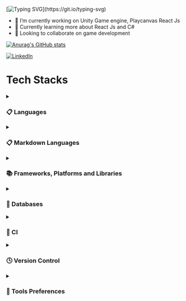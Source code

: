 
[![Typing SVG](https://readme-typing-svg.herokuapp.com/?lines=+Hi+there+👋;I’m+Álisson+Marques+Miquelace;Web+developer;)](https://git.io/typing-svg)

- 🔭 I’m currently working on Unity Game engine, Playcanvas React Js
- 🌱 Currently learning more about React Js and C#
- 👯 Looking to collaborate on game development
 
[![Anurag's GitHub stats](https://github-readme-stats.vercel.app/api?username=alissonthx&count_private=true&show_icons=true&hide=issues,contribs&theme=radical)](https://github.com/anuraghazra/github-readme-stats)

<a href="https://www.linkedin.com/in/alisson-marques-miquelace-63875b106/">![LinkedIn](https://img.shields.io/badge/linkedin-%230077B5.svg?style=for-the-badge&logo=linkedin&logoColor=white)</a>

<h1>Tech Stacks</h1>


</p>
</details>
<details>
<summary><h3>📋 Languages</h3></summary>
<p>

![PHP](https://img.shields.io/badge/php-%23777BB4.svg?style=for-the-badge&logo=php&logoColor=white)
![JavaScript](https://img.shields.io/badge/javascript-%23323330.svg?style=for-the-badge&logo=javascript&logoColor=%23F7DF1E)

</p>
</details>
<details>
<summary><h3>📋 Markdown Languages</h3></summary>
<p>

![HTML5](https://img.shields.io/badge/html5-%23E34F26.svg?style=for-the-badge&logo=html5&logoColor=white)

</p>
</details>
<details>
<summary><h3>📚 Frameworks, Platforms and Libraries</h3></summary>
<p>

![React](https://img.shields.io/badge/react-%2320232a.svg?style=for-the-badge&logo=react&logoColor=%2361DAFB)
![Laravel](https://img.shields.io/badge/laravel-%23FF2D20.svg?style=for-the-badge&logo=laravel&logoColor=white)
![jQuery](https://img.shields.io/badge/jquery-%230769AD.svg?style=for-the-badge&logo=jquery&logoColor=white)
![NPM](https://img.shields.io/badge/NPM-%23000000.svg?style=for-the-badge&logo=npm&logoColor=white)
![Bootstrap](https://img.shields.io/badge/bootstrap-%23563D7C.svg?style=for-the-badge&logo=bootstrap&logoColor=white)
![Insomnia](https://img.shields.io/badge/Insomnia-black?style=for-the-badge&logo=insomnia&logoColor=5849BE)

</p>
</details>
<details>
<summary><h3>💾 Databases</h3></summary>
<p>

![MySQL](https://img.shields.io/badge/mysql-%2300f.svg?style=for-the-badge&logo=mysql&logoColor=white)

</p>
</details>
<details>
<summary><h3>🔬 CI</h3></summary>
<p>

![GitHub Actions](https://img.shields.io/badge/github%20actions-%232671E5.svg?style=for-the-badge&logo=githubactions&logoColor=white)

</p>
</details>

<details>
<summary><h3>🕓 Version Control</h3></summary>
<p>

![Git](https://img.shields.io/badge/git-%23F05033.svg?style=for-the-badge&logo=git&logoColor=white)
![GitHub](https://img.shields.io/badge/github-%23121011.svg?style=for-the-badge&logo=github&logoColor=white)

</p>
</details>
<details>
<summary><h3>🔧 Tools Preferences</h3></summary>
<p> 

![Debian](https://img.shields.io/badge/Debian-D70A53?style=for-the-badge&logo=debian&logoColor=white)
![Windows](https://img.shields.io/badge/Windows-0078D6?style=for-the-badge&logo=windows&logoColor=white)
![Opera GX](https://img.shields.io/badge/Opera%20GX-FF1B2D?style=for-the-badge&logo=Opera&logoColor=white)
![Figma](https://img.shields.io/badge/figma-%23F24E1E.svg?style=for-the-badge&logo=figma&logoColor=white)
![Krita](https://img.shields.io/badge/Krita-203759?style=for-the-badge&logo=krita&logoColor=EEF37B)
![Notion](https://img.shields.io/badge/Notion-%23000000.svg?style=for-the-badge&logo=notion&logoColor=white)
 
</p> 
</details>
